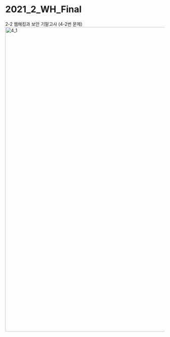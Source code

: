 # 2021_2_WH_Final
2-2 웹해킹과 보안 기말고사 (4-2번 문제)
<img width="960" alt="4_1" src="https://user-images.githubusercontent.com/96225214/166276597-155cdf0c-b76b-4243-91c5-1ad735884a6a.png">
